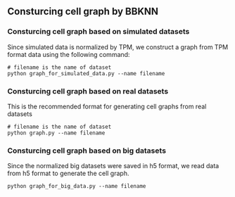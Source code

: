 ## Consturcing cell graph by BBKNN 

### Consturcing cell graph based on simulated datasets

Since simulated data is normalized by TPM, we construct a graph from TPM format data using the following command:

```
# filename is the name of dataset
python graph_for_simulated_data.py --name filename
```


### Consturcing cell graph based on real datasets

This is the recommended format for generating cell graphs from real datasets
```
# filename is the name of dataset
python graph.py --name filename
```


### Consturcing cell graph based on big datasets

Since the normalized big datasets were saved in h5 format, we read data from h5 format to generate the cell graph. 

```
python graph_for_big_data.py --name filename

```







